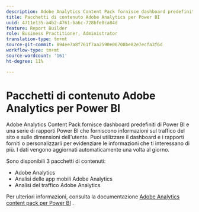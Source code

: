```yaml
---
description: Adobe Analytics Content Pack fornisce dashboard predefiniti di Power BI e una serie di rapporti Power BI che forniscono informazioni sul traffico del sito e sulle dimensioni dell'utente. Puoi utilizzare il dashboard e i rapporti forniti o personalizzarli per evidenziare le informazioni che ti interessano di più. I dati vengono aggiornati automaticamente una volta al giorno.
title: Pacchetti di contenuto Adobe Analytics per Power BI
uuid: 4711e135-a4b2-4761-ba6c-728bfe0ca84d
feature: Report Builder
role: Business Practitioner, Administrator
translation-type: tm+mt
source-git-commit: 894ee7a8f761f7aa2590e06708be82e7ecfa3f6d
workflow-type: tm+mt
source-wordcount: '161'
ht-degree: 11%

---
```



# Pacchetti di contenuto Adobe Analytics per Power BI

Adobe Analytics Content Pack fornisce dashboard predefiniti di Power BI e una serie di rapporti Power BI che forniscono informazioni sul traffico del sito e sulle dimensioni dell&#39;utente. Puoi utilizzare il dashboard e i rapporti forniti o personalizzarli per evidenziare le informazioni che ti interessano di più. I dati vengono aggiornati automaticamente una volta al giorno.

Sono disponibili 3 pacchetti di contenuti:

* Adobe Analytics
* Analisi delle app mobili Adobe Analytics
* Analisi del traffico Adobe Analytics

Per ulteriori informazioni, consulta la documentazione [Adobe Analytics content pack per Power BI](https://powerbi.microsoft.com/en-us/documentation/powerbi-content-pack-adobe-analytics/) .
